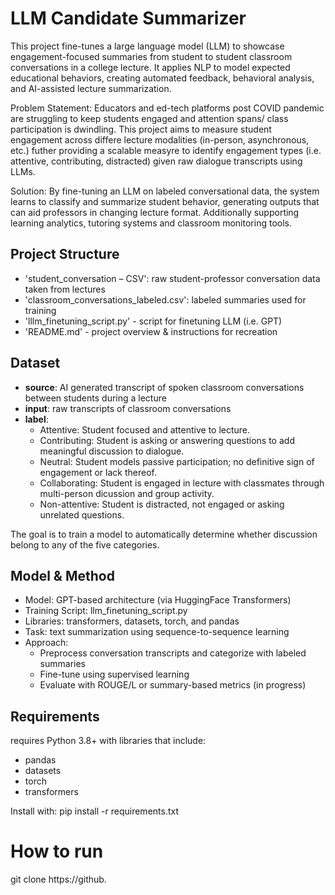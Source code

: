 # LLM Candidate Summarizer

This project fine-tunes a large language model (LLM) to showcase engagement-focused summaries from student to student classroom conversations in a college lecture. It applies NLP to model expected educational behaviors, creating automated feedback, behavioral analysis, and AI-assisted lecture summarization.

Problem Statement: 
Educators and ed-tech platforms post COVID pandemic are struggling to keep students engaged and attention spans/ class participation is dwindling. This project aims to measure student engagement across differe lecture modalities (in-person, asynchronous, etc.) futher providing a scalable measyre to identify engagement types (i.e. attentive, contributing, distracted) given raw dialogue transcripts using LLMs.

Solution:
By fine-tuning an LLM on labeled conversational data, the system learns to classify and summarize student behavior, generating outputs that can aid professors in changing lecture format. Additionally supporting learning analytics, tutoring systems and classroom monitoring tools.

## Project Structure
- 'student_conversation – CSV': raw student-professor conversation data taken from lectures
- 'classroom_conversations_labeled.csv': labeled summaries used for training
- 'lllm_finetuning_script.py' - script for finetuning LLM (i.e. GPT)
- 'README.md' - project overview & instructions for recreation

## Dataset
- **source**: AI generated transcript of spoken classroom conversations between students during a lecture
- **input**: raw transcripts of classroom conversations
- **label**:
    - Attentive: Student focused and attentive to lecture.
    - Contributing: Student is asking or answering questions to add meaningful discussion to dialogue.
    - Neutral: Student models passive participation; no definitive sign of engagement or lack thereof.
    - Collaborating: Student is engaged in lecture with classmates through multi-person dicussion and group activity.
    - Non-attentive: Student is distracted, not engaged or asking unrelated questions.

The goal is to train a model to automatically determine whether discussion belong to any of the five categories.

## Model & Method
- Model: GPT-based architecture (via HuggingFace Transformers)
- Training Script: llm_finetuning_script.py
- Libraries: transformers, datasets, torch, and pandas
- Task: text summarization using sequence-to-sequence learning
- Approach:
    - Preprocess conversation transcripts and categorize with labeled summaries
    - Fine-tune using supervised learning
    - Evaluate with ROUGE/L or summary-based metrics (in progress)

## Requirements

requires Python 3.8+ with libraries that include:
- pandas
- datasets
- torch
- transformers

Install with:
pip install -r requirements.txt

# How to run
git clone https://github.


